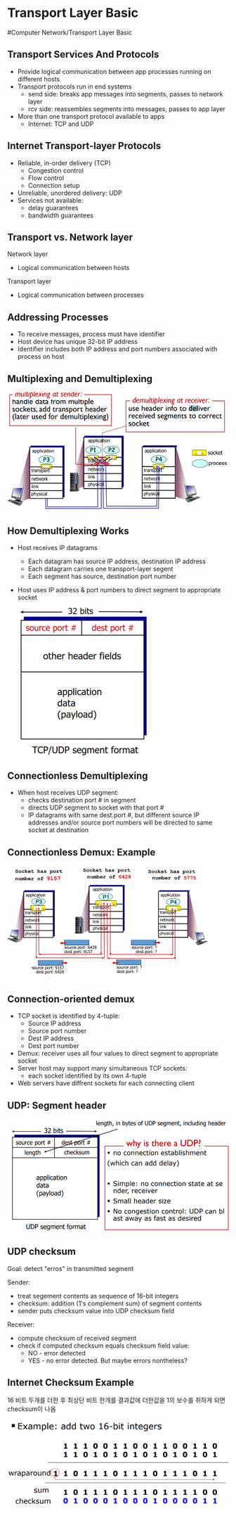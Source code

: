 # Transport Layer Basic
#Computer Network/Transport Layer Basic

## Transport Services And Protocols
- Provide logical communication between app processes running on different hosts
- Transport protocols run in end systems
    - send side: breaks app messages into segments, passes to network layer
    - rcv side: reassembles segments into messages, passes to app layer
- More than one transport protocol available to apps
    - Internet: TCP and UDP

## Internet Transport-layer Protocols
- Reliable, in-order delivery (TCP)
    - Congestion control
    - Flow control
    - Connection setup
- Unreliable, unordered delivery: UDP
- Services not available:
    - delay guarantees
    - bandwidth guarantees

## Transport vs. Network layer
Network layer
- Logical communication between hosts

Transport layer
- Logical communication between processes

## Addressing Processes
- To receive messages, process must have identifier
- Host device has unique 32-bit IP address
- Identifier includes both IP address and port numbers associated with process on host

## Multiplexing and Demultiplexing

![](./img/tlb_1.png)

## How Demultiplexing Works
- Host receives IP datagrams
    - Each datagram has source IP address, destination IP address
    - Each datagram carries one transport-layer segent
    - Each segment has source, destination port number
- Host uses IP address & port numbers to direct segment to appropriate socket

    ![](./img/tlb_2.png)

## Connectionless Demultiplexing
- When host receives UDP segment:
    - checks destination port # in segment
    - directs UDP segment to socket with that port #
    - IP datagrams with same dest.port #, but different source IP addresses and/or source port numbers will be directed to same socket at destination

## Connectionless Demux: Example

![](./img/tlb_3.png)

## Connection-oriented demux
- TCP socket is identified by 4-tuple:
    - Source IP address
    - Source port number
    - Dest IP address
    - Dest port number
- Demux: receiver uses all four values to direct segment to appropriate socket
- Server host may support many simultaneous TCP sockets:
    - each socket identified by its own 4-tuple
- Web servers have diffrent sockets for each connecting client

## UDP: Segment header

![](./img/tlb_4.png)

## UDP checksum
Goal: detect "erros" in transmitted segment

Sender:
- treat segement contents as sequence of 16-bit integers
- checksum: addition (1's complement sum) of segment contents
- sender puts checksum value into UDP checksum field

Receiver:
- compute checksum of received segment
- check if computed checksum equals checksum field value:
    - NO - error detected
    - YES - no error detected. But maybe errors nontheless?

## Internet Checksum Example
16 비트 두개를 더한 후 최상단 비트 한개를 결과값에 더한값을 1의 보수를 취하게 되면 checksum이 나옴

![](./img/tlb_5.png)
